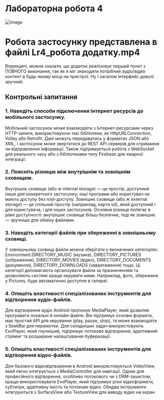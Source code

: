 # Лабораторна робота 4

![image](https://github.com/user-attachments/assets/e4679dad-6f44-46a3-ac84-699128c52d1f)

<h1>Робота застосунку представлена в файлі Lr4_робота додатку.mp4</h1>
Впринципі, можна сказати, що додаток реалізовує перший пункт з ПОВНОГО виконання, так як я міг знаходити потрібний аудіо/відео контент в будь-якому місці на пристрої. Ну і загалом інтерфейс доволі зручний.

## Контрольні запитання

<h3>1. Наведіть способи підключення Інтернет ресурсів до мобільного застосунку.</h3>
Мобільний застосунок може взаємодіяти з Інтернет-ресурсами через HTTP-запити, використовуючи такі бібліотеки, як HttpURLConnection, Volley або Retrofit. Дані можуть передаватись у форматах JSON або XML, і застосунок може звертатися до REST API серверів для отримання чи відправлення інформації. Також підтримується робота з WebSocket для реального часу або з бібліотеками типу Firebase для хмарної інтеграції.

<h3>2. Поясніть різницю між внутрішнім та зовнішнім сховищем.</h3>
Внутрішнє сховище (або ж internal storage) — це простір, доступний лише для конкретного застосунку; інші програми або користувач не мають доступу без root-доступу. Зовнішнє сховище (або ж external storage) — це спільний простір (наприклад, карта sd), який доступний і для користувача, і для інших застосунків. Основна різниця полягає в рівні доступності: внутрішнє сховище більш безпечне, тоді як зовнішнє — зручніше для обміну файлами.

<h3>3. Наведіть категорії файлів при збереженні в зовнішньому сховищі.</h3>
У зовнішньому сховищі файли можна зберігати у визначених категоріях: Environment.DIRECTORY_MUSIC (музика), DIRECTORY_PICTURES (зображення), DIRECTORY_MOVIES (відео), DIRECTORY_DOCUMENTS (документи), DIRECTORY_DOWNLOADS (завантаження) тощо. Ці категорії допомагають організувати файли за призначенням та дозволяють системі краще керувати ними. Наприклад, фото, збережене у Pictures, буде автоматично доступне в галереї.

<h3>4. Опишіть властивості спеціалізованих інструментів для відтворення аудіо-файлів.</h3>
Для відтворення аудіо Android пропонує MediaPlayer, який дозволяє програвати локальні й онлайн-файли. Він підтримує основні формати, має простий API для керування (play, pause, stop), та може взаємодіяти з SeekBar для перемотки. Для складніших задач використовують ExoPlayer, який гнучкіший, підтримує потокове відтворення, адаптивний стрімінг та розширене налаштування буферизації.

<h3>5. Опишіть властивості спеціалізованих інструментів для відтворення відео-файлів.</h3>
Для базового відеовідтворення в Android використовується VideoView, який легко інтегрується з MediaController для навігації. Однак для професійного відтворення, особливо потокового чи з DRM-захистом, краще використовувати ExoPlayer, який підтримує різні відеоформати, субтитри, адаптивну якість та потокове відео. Обидва інструменти інтегруються з SurfaceView або TextureView для виводу відео на екран.
